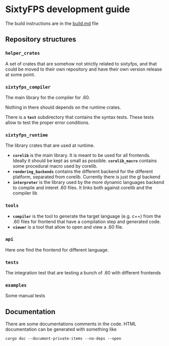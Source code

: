 # SixtyFPS development guide

The build instructions are in the [build.md](./build.md) file

## Repository structures

### `helper_crates`

A set of crates that are somehow not strictly related to sixtyfps, and that could be moved to
their own repository and have their own version release at some point.

### `sixtyfps_compiler`

The main library for the compiler for .60.

Nothing in there should depends on the runtime crates.

There is a **`test`** subdirectory that contains the syntax tests.
These tests allow to test the proper error conditions.

### `sixtyfps_runtime`

The library crates that are used at runtime.

 - **`corelib`** is the main library. It is meant to be used for all frontends. Ideally it should
   be kept as small as possible. **`corelib_macro`** contains some procedural macro used by corelib.
 - **`rendering_backends`** contains the different backend for the different platform, separated from
   corelib.  Currently there is just the gl backend
 - **`interpreter`** is the library used by the more dynamic languages backend to compile and
   interet .60 files. It links both against corelib and the compiler lib

### `tools`

 - **`compiler`** is the tool to generate the target language (e.g. c++) from the .60 files for
   frontend that have a compilation step and generated code.
 - **`viewer`** is a tool that allow to open and view a .60 file.

### `api`

Here one find the frontend for different language.

### `tests`

The integration test that are testing a bunch of .60 with different frontends

### `examples`

Some manual tests

## Documentation

There are some documentations comments in the code.
HTML documentation can be generated with something like

```
cargo doc --document-private-items --no-deps --open
```
